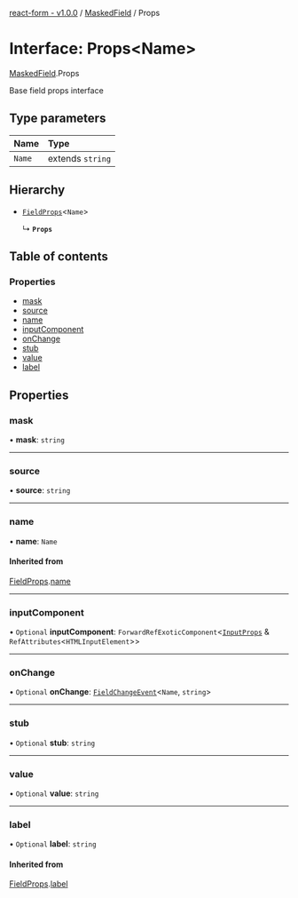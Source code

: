 [react-form - v1.0.0](../README.md) / [MaskedField](../modules/MaskedField.md) / Props

# Interface: Props<Name\>

[MaskedField](../modules/MaskedField.md).Props

Base field props interface

## Type parameters

| Name | Type |
| :------ | :------ |
| `Name` | extends `string` |

## Hierarchy

- [`FieldProps`](FieldProps.md)<`Name`\>

  ↳ **`Props`**

## Table of contents

### Properties

- [mask](MaskedField.Props.md#mask)
- [source](MaskedField.Props.md#source)
- [name](MaskedField.Props.md#name)
- [inputComponent](MaskedField.Props.md#inputcomponent)
- [onChange](MaskedField.Props.md#onchange)
- [stub](MaskedField.Props.md#stub)
- [value](MaskedField.Props.md#value)
- [label](MaskedField.Props.md#label)

## Properties

### mask

• **mask**: `string`

___

### source

• **source**: `string`

___

### name

• **name**: `Name`

#### Inherited from

[FieldProps](FieldProps.md).[name](FieldProps.md#name)

___

### inputComponent

• `Optional` **inputComponent**: `ForwardRefExoticComponent`<[`InputProps`](MaskedField.InputProps.md) & `RefAttributes`<`HTMLInputElement`\>\>

___

### onChange

• `Optional` **onChange**: [`FieldChangeEvent`](FieldChangeEvent.md)<`Name`, `string`\>

___

### stub

• `Optional` **stub**: `string`

___

### value

• `Optional` **value**: `string`

___

### label

• `Optional` **label**: `string`

#### Inherited from

[FieldProps](FieldProps.md).[label](FieldProps.md#label)
